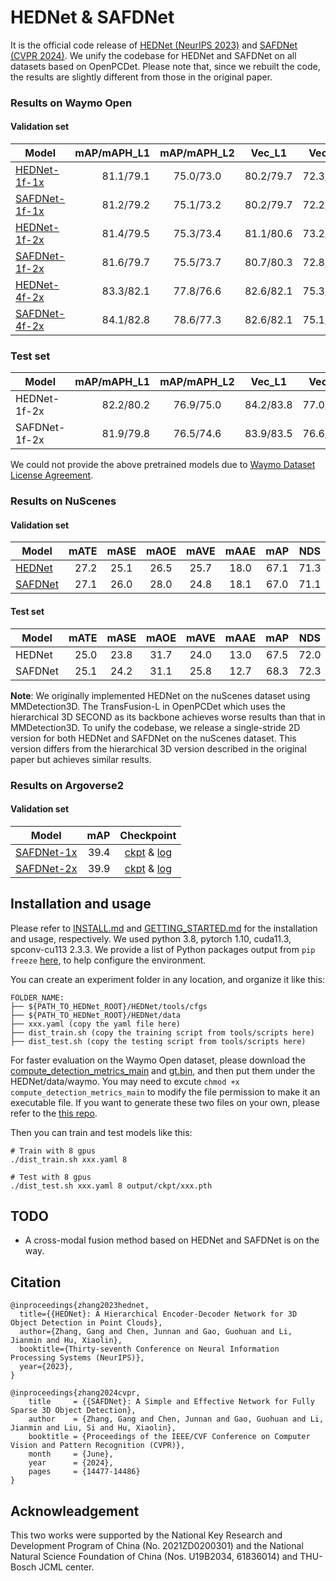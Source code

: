 # HEDNet & SAFDNet

It is the official code release of [HEDNet (NeurIPS 2023)](https://arxiv.org/pdf/2310.20234.pdf) and [SAFDNet (CVPR 2024)](https://arxiv.org/abs/2403.05817).
We unify the codebase for HEDNet and SAFDNet on all datasets based on OpenPCDet.
Please note that, since we rebuilt the code, the results are slightly different from those in the original paper.

### Results on Waymo Open

#### Validation set
| Model | mAP/mAPH_L1 | mAP/mAPH_L2 | Vec_L1 | Vec_L2 | Ped_L1 | Ped_L2 | Cyc_L1 | Cyc_L2 |
|-------------------------------------------------------------------------------------------|----------:|:-------:|:-------:|:-------:|:-------:|:-------:|:-------:|:-------:|
| [HEDNet-1f-1x](https://github.com/zhanggang001/HEDNet/blob/main/tools/cfgs/hednet_models/hednet_1f_1x_waymo.yaml)    | 81.1/79.1 | 75.0/73.0 | 80.2/79.7 | 72.3/71.9 | 79.3/76.4 | 76.4/71.9 | 79.1/78.1 | 76.2/75.3 |
| [SAFDNet-1f-1x](https://github.com/zhanggang001/HEDNet/blob/main/tools/cfgs/safdnet_models/safdnet_1f_1x_waymo.yaml) | 81.2/79.2 | 75.1/73.2 | 80.2/79.7 | 72.2/71.8 | 79.9/76.9 | 76.8/72.6 | 79.1/78.1 | 76.2/75.2 |
| [HEDNet-1f-2x](https://github.com/zhanggang001/HEDNet/blob/main/tools/cfgs/hednet_models/hednet_1f_2x_waymo.yaml)    | 81.4/79.5 | 75.3/73.4 | 81.1/80.6 | 73.2/72.7 | 84.4/80.0 | 76.8/72.6 | 78.7/77.7 | 75.8/74.9 |
| [SAFDNet-1f-2x](https://github.com/zhanggang001/HEDNet/blob/main/tools/cfgs/safdnet_models/safdnet_1f_2x_waymo.yaml) | 81.6/79.7 | 75.5/73.7 | 80.7/80.3 | 72.8/72.4 | 84.8/80.4 | 77.3/73.0 | 79.4/78.4 | 76.6/75.6 |
| [HEDNet-4f-2x](https://github.com/zhanggang001/HEDNet/blob/main/tools/cfgs/hednet_models/hednet_4f_2x_waymo.yaml)    | 83.3/82.1 | 77.8/76.6 | 82.6/82.1 | 75.3/74.8 | 86.2/83.6 | 79.1/76.6 | 81.2/80.4 | 79.0/78.2 |
| [SAFDNet-4f-2x](https://github.com/zhanggang001/HEDNet/blob/main/tools/cfgs/safdnet_models/safdnet_4f_2x_waymo.yaml) | 84.1/82.8 | 78.6/77.3 | 82.6/82.1 | 75.1/74.7 | 86.7/84.1 | 80.0/77.4 | 83.0/82.1 | 80.7/79.9 |

### Test set
| Model | mAP/mAPH_L1 | mAP/mAPH_L2 | Vec_L1 | Vec_L2 | Ped_L1 | Ped_L2 | Cyc_L1 | Cyc_L2 | Submission |
|-------|----------:|:-------:|:-------:|:-------:|:-------:|:-------:|:-------:|:-------:|:-------:|
| HEDNet-1f-2x | 82.2/80.2 | 76.9/75.0 | 84.2/83.8 | 77.0/76.6 | 84.1/79.7 | 78.3/74.0 | 78.2/77.0 | 75.4/74.3 | [link](https://waymo.com/open/challenges/detection-3d/results/6a0c9b2c-7ae6/1694521910913280/)
| SAFDNet-1f-2x | 81.9/79.8 | 76.5/74.6 | 83.9/83.5 | 76.6/76.2 | 84.3/79.8 | 78.3/74.1 | 77.5/76.3 | 74.6/73.4 | [link](https://waymo.com/open/challenges/detection-3d/results/ae022fcb-9223/1700186617972208/) |

We could not provide the above pretrained models due to [Waymo Dataset License Agreement](https://waymo.com/open/terms/).


### Results on NuScenes

#### Validation set
|Model|   mATE |  mASE  |  mAOE  | mAVE  | mAAE  |  mAP  |  NDS   |  Checkpoint |
|----------------------------------------------------------------------------------------------------|-------:|:------:|:------:|:-----:|:-----:|:-----:|:------:|:--------------------------------------------------------------------------------------------------:|
| [HEDNet](https://github.com/zhanggang001/HEDNet/blob/main/tools/cfgs/hednet_models/hednet_20e_nusences.yaml)  | 27.2 | 25.1 | 26.5 |	25.7 | 18.0 | 67.1 | 71.3 | [ckpt](https://cloud.tsinghua.edu.cn/f/02fb0bb6e1f5443cba2d/?dl=1) & [log](https://cloud.tsinghua.edu.cn/f/8de86777f8974bd893b4/?dl=1)|
| [SAFDNet](https://github.com/zhanggang001/HEDNet/blob/main/tools/cfgs/safdnet_models/safdnet_20e_nuscenes.yaml)        | 27.1 | 26.0 | 28.0 |	24.8 | 18.1 | 67.0 | 71.1 | [ckpt](https://cloud.tsinghua.edu.cn/f/92e8977759ce41259980/?dl=1) & [log](https://cloud.tsinghua.edu.cn/f/143cdb06d6254dd7846e/?dl=1) |

#### Test set
|Model| mATE | mASE | mAOE | mAVE | mAAE | mAP | NDS | Submission |
|---|-------:|:------:|:------:|:-----:|:-----:|:-----:|:------:|:----:|
| HEDNet | 25.0 | 23.8 | 31.7 | 24.0 | 13.0 | 67.5 | 72.0 | [json](https://cloud.tsinghua.edu.cn/f/afc2275bdbef4ae4ac11/?dl=1) |
| SAFDNet | 25.1 | 24.2 | 31.1 | 25.8 | 12.7 | 68.3 | 72.3 | [json](https://cloud.tsinghua.edu.cn/f/6b254feee21445318e0f/?dl=1) |

**Note**: We originally implemented HEDNet on the nuScenes dataset using MMDetection3D. The TransFusion-L in OpenPCDet which uses the hierarchical 3D SECOND as its backbone achieves worse results than that in MMDetection3D. To unify the codebase, we release a single-stride 2D version for both HEDNet and SAFDNet on the nuScenes dataset. This version differs from the hierarchical 3D version described in the original paper but achieves similar results.

### Results on Argoverse2

#### Validation set
|Model| mAP | Checkpoint |
|----|-------:|:------:|
| [SAFDNet-1x](https://github.com/zhanggang001/HEDNet/blob/main/tools/cfgs/safdnet_models/safdnet_1f_1x_argo.yaml)  | 39.4 | [ckpt](https://cloud.tsinghua.edu.cn/f/505c0c8de13741bdbb78/?dl=1) & [log](https://cloud.tsinghua.edu.cn/f/76d9f936b2ec4032876d/?dl=1) |
| [SAFDNet-2x](https://github.com/zhanggang001/HEDNet/blob/main/tools/cfgs/safdnet_models/safdnet_1f_2x_argo.yaml)  | 39.9 | [ckpt](https://cloud.tsinghua.edu.cn/f/53ea58e6a5ee49f8ae85/?dl=1) & [log](https://cloud.tsinghua.edu.cn/f/7cf90924c006428db6b2/?dl=1) |

## Installation and usage

Please refer to [INSTALL.md](docs/INSTALL.md) and [GETTING_STARTED.md](docs/GETTING_STARTED.md) for the installation and usage, respectively. We used python 3.8, pytorch 1.10, cuda11.3, spconv-cu113 2.3.3. We provide a list of Python packages output from `pip freeze` [here](https://cloud.tsinghua.edu.cn/f/066bd16c12314eb6bc26/?dl=1), to help configure the environment.

You can create an experiment folder in any location, and organize it like this:
```
FOLDER_NAME:
├── ${PATH_TO_HEDNet_ROOT}/HEDNet/tools/cfgs
├── ${PATH_TO_HEDNet_ROOT}/HEDNet/data
├── xxx.yaml (copy the yaml file here)
├── dist_train.sh (copy the training script from tools/scripts here)
├── dist_test.sh (copy the testing script from tools/scripts here)
```

For faster evaluation on the Waymo Open dataset, please download the [compute_detection_metrics_main](https://cloud.tsinghua.edu.cn/f/df1c6c0b629b4929a357/?dl=1) and [gt.bin](https://cloud.tsinghua.edu.cn/f/637df33ef3a44fd09fb8/?dl=1), and then put them under the HEDNet/data/waymo. You may need to excute `chmod +x compute_detection_metrics_main` to modify the file permission to make it an executable file. If you want to generate these two files on your own, please refer to the [this repo](https://github.com/Abyssaledge/faster-waymo-detection-evaluation/blob/master/docs/quick_start.md#local-compilation-without-docker-system-requirements).

Then you can train and test models like this:
```
# Train with 8 gpus
./dist_train.sh xxx.yaml 8

# Test with 8 gpus
./dist_test.sh xxx.yaml 8 output/ckpt/xxx.pth
```

## TODO
- A cross-modal fusion method based on HEDNet and SAFDNet is on the way.

<!-- ## FAQ -->

<!-- - Since we rebuilt and unified the codebase for all datasets, the model accuracy of HEDNet and SAFDNet is slightly lower than the results released in the paper (by at most 0.3\% L2 mAPH on Waymo Open). You can run the previous branch ``HEDNet`` to get better results. We are trying to fix the gap and will update the code as soon as possible. -->
<!-- - Release the model checkpoints on nuScenes and Argoverse2 datasets. -->

## Citation
```
@inproceedings{zhang2023hednet,
  title={{HEDNet}: A Hierarchical Encoder-Decoder Network for 3D Object Detection in Point Clouds},
  author={Zhang, Gang and Chen, Junnan and Gao, Guohuan and Li, Jianmin and Hu, Xiaolin},
  booktitle={Thirty-seventh Conference on Neural Information Processing Systems (NeurIPS)},
  year={2023},
}

@inproceedings{zhang2024cvpr,
    title     = {{SAFDNet}: A Simple and Effective Network for Fully Sparse 3D Object Detection},
    author    = {Zhang, Gang and Chen, Junnan and Gao, Guohuan and Li, Jianmin and Liu, Si and Hu, Xiaolin},
    booktitle = {Proceedings of the IEEE/CVF Conference on Computer Vision and Pattern Recognition (CVPR)},
    month     = {June},
    year      = {2024},
    pages     = {14477-14486}
}
```

## Acknowleadgement
This two works were supported by the National Key Research and Development Program of China (No. 2021ZD0200301) and the National Natural Science Foundation of China (Nos. U19B2034, 61836014) and THU-Bosch JCML center.
